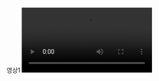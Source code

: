 영상1
<video src="https://github-production-user-asset-6210df.s3.amazonaws.com/136036366/249007480-be51dc96-85cc-4b85-8148-033d322b922b.mp4"></video>


